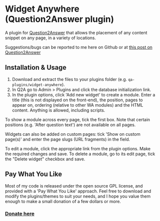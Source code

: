 
Widget Anywhere (Question2Answer plugin)
=================================================

A plugin for [Question2Answer](http://www.question2answer.org) that allows the placement of any content snippet on any page, in a variety of locations.

Suggestions/bugs can be reported to me here on Github or at [this post on Question2Answer](http://www.question2answer.org/qa/15066/)


Installation & Usage
-------------------------------------------------

1. Download and extract the files to your plugins folder (e.g. `qa-plugins/widget-anywhere`).
2. In Q2A go to Admin > Plugins and click the database initialization link.
3. In the plugin options, click 'Add new widget' to create a module. Enter a title (this is not displayed on the front-end), the position, pages to appear on, ordering (relative to other WA modules) and the HTML content. Anything is allowed, including scripts.

To show a module across every page, tick the first box. Note that certain positions (e.g. 'After question text') are not available on all pages.

Widgets can also be added on custom pages: tick 'Show on custom page(s)' and enter the page slugs (URL fragments) in the field.

To edit a module, click the appropriate link from the plugin options. Make the required changes and save. To delete a module, go to its edit page, tick the "Delete widget" checkbox and save.


Pay What You Like
-------------------------------------------------

Most of my code is released under the open source GPL license, and provided with a 'Pay What You Like' approach. Feel free to download and modify the plugins/themes to suit your needs, and I hope you value them enough to make a small donation of a few dollars or more.

### [Donate here](https://www.paypal.com/cgi-bin/webscr?cmd=_s-xclick&hosted_button_id=4R5SHBNM3UDLU)
